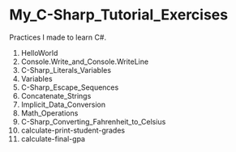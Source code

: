 # My_C-Sharp_Tutorial_Exercises

Practices I made to learn C#.

  1) HelloWorld
  2) Console.Write_and_Console.WriteLine
  3) C-Sharp_Literals_Variables
  4) Variables
  5) C-Sharp_Escape_Sequences
  6) Concatenate_Strings
  7) Implicit_Data_Conversion
  8) Math_Operations
  9) C-Sharp_Converting_Fahrenheit_to_Celsius
  10) calculate-print-student-grades
  11) calculate-final-gpa
